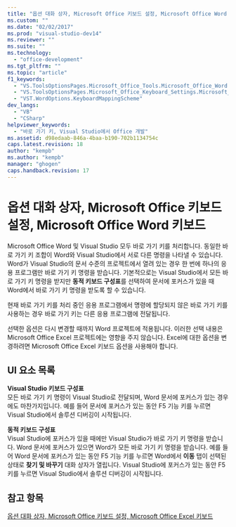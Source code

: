 ```yaml
---
title: "옵션 대화 상자, Microsoft Office 키보드 설정, Microsoft Office Word 키보드 | Microsoft Docs"
ms.custom: ""
ms.date: "02/02/2017"
ms.prod: "visual-studio-dev14"
ms.reviewer: ""
ms.suite: ""
ms.technology: 
  - "office-development"
ms.tgt_pltfrm: ""
ms.topic: "article"
f1_keywords: 
  - "VS.ToolsOptionsPages.Microsoft_Office_Tools.Microsoft_Office_Word.Keyboard"
  - "VS.ToolsOptionsPages.Microsoft_Office_Keyboard_Settings.Microsoft_Office_Word_Keyboard"
  - "VST.WordOptions.KeyboardMappingScheme"
dev_langs: 
  - "VB"
  - "CSharp"
helpviewer_keywords: 
  - "바로 가기 키, Visual Studio에서 Office 개발"
ms.assetid: d98edaab-846a-4baa-b190-702b1134754c
caps.latest.revision: 18
author: "kempb"
ms.author: "kempb"
manager: "ghogen"
caps.handback.revision: 17
---
```

# 옵션 대화 상자, Microsoft Office 키보드 설정, Microsoft Office Word 키보드
  Microsoft Office Word 및 Visual Studio 모두 바로 가기 키를 처리합니다.  동일한 바로 가기 키 조합이 Word와 Visual Studio에서 서로 다른 명령을 나타낼 수 있습니다.  Word가 Visual Studio의 문서 수준의 프로젝트에서 열려 있는 경우 한 번에 하나의 응용 프로그램만 바로 가기 키 명령을 받습니다.  기본적으로는 Visual Studio에서 모든 바로 가기 키 명령을 받지만 **동적 키보드 구성표**를 선택하여 문서에 포커스가 있을 때 Word에서 바로 가기 키 명령을 받도록 할 수 있습니다.  
  
 현재 바로 가기 키를 처리 중인 응용 프로그램에서 명령에 할당되지 않은 바로 가기 키를 사용하는 경우 바로 가기 키는 다른 응용 프로그램에 전달됩니다.  
  
 선택한 옵션은 다시 변경할 때까지 Word 프로젝트에 적용됩니다.  이러한 선택 내용은 Microsoft Office Excel 프로젝트에는 영향을 주지 않습니다. Excel에 대한 옵션을 변경하려면 Microsoft Office Excel 키보드 옵션을 사용해야 합니다.  
  
## UI 요소 목록  
 **Visual Studio 키보드 구성표**  
 모든 바로 가기 키 명령이 Visual Studio로 전달되며, Word 문서에 포커스가 있는 경우에도 마찬가지입니다.  예를 들어 문서에 포커스가 있는 동안 F5 기능 키를 누르면 Visual Studio에서 솔루션 디버깅이 시작됩니다.  
  
 **동적 키보드 구성표**  
 Visual Studio에 포커스가 있을 때에만 Visual Studio가 바로 가기 키 명령을 받습니다.  Word 문서에 포커스가 있으면 Word가 모든 바로 가기 키 명령을 받습니다.  예를 들어 Word 문서에 포커스가 있는 동안 F5 기능 키를 누르면 Word에서 **이동** 탭이 선택된 상태로 **찾기 및 바꾸기** 대화 상자가 열립니다.  Visual Studio에 포커스가 있는 동안 F5 키를 누르면 Visual Studio에서 솔루션 디버깅이 시작됩니다.  
  
## 참고 항목  
 [옵션 대화 상자, Microsoft Office 키보드 설정, Microsoft Office Excel 키보드](../vsto/microsoft-office-excel-keyboard-microsoft-office-keyboard-settings-options-dialog-box.md)  
  
  